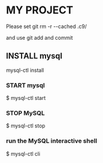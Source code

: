 # MY PROJECT

Please set
git rm -r --cached .c9/

and use git add and commit

## INSTALL mysql

mysql-ctl install
### START mysql
$ mysql-ctl start
### STOP MySQL
$ mysql-ctl stop
        
### run the MySQL interactive shell
$ mysql-ctl cli

